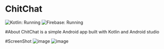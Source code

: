 # ChitChat

![Kotlin: Running](https://img.shields.io/badge/Kotlin-running-green?style=for-the-badge)
![Firebase: Running](https://img.shields.io/badge/Firebase-running-orange?style=for-the-badge)

#About
ChitChat is a simple Android app built with Kotlin and Android studio



#ScreenShot
![image](https://user-images.githubusercontent.com/83566086/186386179-2e737ab1-d6a8-4b48-a51d-4a46df8e11d0.png)
![image](https://user-images.githubusercontent.com/83566086/186386288-d14b7b4e-6e0e-4203-a9f1-2ce21226af4b.png)

